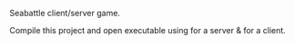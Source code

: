 Seabattle client/server game.

Compile this project and open executable using <port> <seed> for a server & <port> <seed> <IP> for a client.
